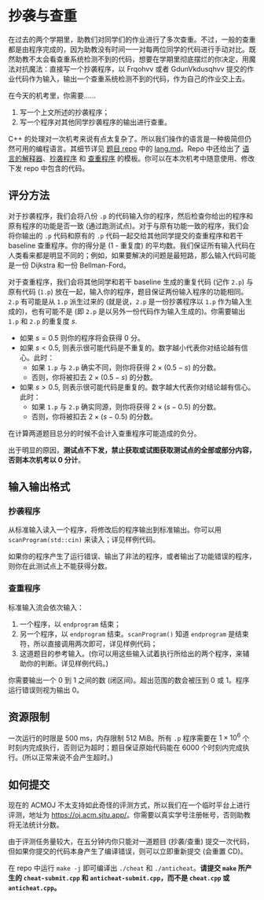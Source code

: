 # 抄袭与查重

在过去的两个学期里，助教们对同学们的作业进行了多次查重。不过，一般的查重都是由程序完成的，因为助教没有时间一一对每两位同学的代码进行手动对比。既然助教不太会看查重系统检测不到的代码，想要在学期里彻底摆烂的你决定，用魔法对抗魔法：直接写一个抄袭程序，以 Frqohvv 或者 GdunVkdusqhvv 提交的作业代码作为输入，输出一个查重系统检测不到的代码，作为自己的作业交上去。

在今天的机考里，你需要……

1. 写一个上文所述的抄袭程序；
2. 写一个程序对其他同学抄袭程序的输出进行查重。

C++ 的处理对一次机考来说有点太复杂了。所以我们操作的语言是一种极简但仍然可用的编程语言。其细节详见 [题目 repo][repo] 中的 [lang.md][langmd]。Repo 中还给出了 [语言的解释器][interp]、[抄袭程序][cheat] 和 [查重程序][anticheat] 的模板。你可以在本次机考中随意使用、修改下发 repo 中包含的代码。

[repo]: https://github.com/ACMClassCourse-2022/ppca-5b
[langmd]: https://github.com/ACMClassCourse-2022/ppca-5b/blob/master/lang.md
[interp]: https://github.com/ACMClassCourse-2022/ppca-5b/blob/master/eval.cpp
[cheat]: https://github.com/ACMClassCourse-2022/ppca-5b/blob/master/cheat.cpp
[anticheat]: https://github.com/ACMClassCourse-2022/ppca-5b/blob/master/anticheat.cpp

## 评分方法

对于抄袭程序，我们会将八份 `.p` 的代码输入你的程序，然后检查你给出的程序和原有程序的功能是否一致 (通过跑测试点)。对于与原有功能一致的程序，我们会将你输出的 `.p` 代码和原有的 `.p` 代码一起交给其他同学提交的查重程序和若干 baseline 查重程序。你的得分是 (1 - 重复度) 的平均数。我们保证所有输入代码在人类看来都是明显不同的；例如，如果要解决的问题是最短路，那么输入代码可能是一份 Dijkstra 和一份 Bellman-Ford。

对于查重程序，我们会将其他同学和若干 baseline 生成的重复代码 (记作 `2.p`) 与原有代码 (`1.p`) 放在一起，输入你的程序，题目保证两份输入程序的功能相同。`2.p` 有可能是从 `1.p` 派生过来的 (就是说，`2.p` 是一份抄袭程序以 `1.p` 作为输入生成的)，也有可能不是 (即 `2.p` 是以另外一份代码作为输入生成的)。你需要输出 `1.p` 和 `2.p` 的重复度 $s$.

- 如果 $s=0.5$ 则你的程序将会获得 0 分。
- 如果 $s<0.5$, 则表示很可能代码是不重复的。数字越小代表你对结论越有信心。此时：
  - 如果 `1.p` 与 `2.p` 确实不同，则你将获得 $2\times(0.5-s)$ 的分数。
  - 否则，你将被扣去 $2\times(0.5-s)$ 的分数。
- 如果 $s>0.5$, 则表示很可能代码是重复的。数字越大代表你对结论越有信心。此时：
  - 如果 `1.p` 与 `2.p` 确实同源，则你将获得 $2\times(s-0.5)$ 的分数。
  - 否则，你将被扣去 $2\times(s-0.5)$ 的分数。

在计算两道题目总分的时候不会计入查重程序可能造成的负分。

出于明显的原因，**测试点不下发，禁止获取或试图获取测试点的全部或部分内容，否则本次机考以 0 分计**。

## 输入输出格式

### 抄袭程序

从标准输入读入一个程序，将修改后的程序输出到标准输出。你可以用 `scanProgram(std::cin)` 来读入；详见样例代码。

如果你的程序产生了运行错误、输出了非法的程序，或者输出了功能错误的程序，则你在此测试点上不能获得分数。

### 查重程序

标准输入流会依次输入：

1. 一个程序，以 `endprogram` 结束；
2. 另一个程序，以 `endprogram` 结束。`scanProgram()` 知道 `endprogram` 是结束符，所以直接调用两次即可，详见样例代码；
3. 这道题目的参考输入。(你可以用这些输入试着执行所给出的两个程序，来辅助你的判断。详见样例代码。)

你需要输出一个 0 到 1 之间的数 (闭区间)。超出范围的数会被压到 0 或 1。程序运行错误则视为输出 0。

## 资源限制

一次运行的时限是 500 ms，内存限制 512 MiB。所有 `.p` 程序需要在 $1\times10^6$ 个时刻内完成执行，否则记为超时；题目保证原始代码能在 6000 个时刻内完成执行。(所以正常来说不会产生超时。)

## 如何提交

现在的 ACMOJ 不太支持如此奇怪的评测方式，所以我们在一个临时平台上进行评测，地址为 <https://oj.acm.sjtu.app/>。你需要以真实学号注册帐号，否则助教将无法统计分数。

由于评测任务量较大，在五分钟内你只能对一道题目 (抄袭/查重) 提交一次代码，但如果你提交的代码本身产生了编译错误，则可以立即重新提交 (会重置 CD)。

在 repo 中运行 `make -j` 即可编译出 `./cheat` 和 `./anticheat`。**请提交 `make` 所产生的 `cheat-submit.cpp` 和 `anticheat-submit.cpp`，而不是 `cheat.cpp` 或 `anticheat.cpp`。**
